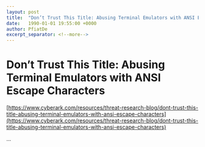 ```yaml
---
layout: post
title:  "Don’t Trust This Title: Abusing Terminal Emulators with ANSI Escape Characters"
date:   1990-01-01 19:55:00 +0000
author: PfiatDe
excerpt_separator: <!--more-->
---
```


# Don’t Trust This Title: Abusing Terminal Emulators with ANSI Escape Characters
[https://www.cyberark.com/resources/threat-research-blog/dont-trust-this-title-abusing-terminal-emulators-with-ansi-escape-characters](https://www.cyberark.com/resources/threat-research-blog/dont-trust-this-title-abusing-terminal-emulators-with-ansi-escape-characters)

...
<!--more-->
